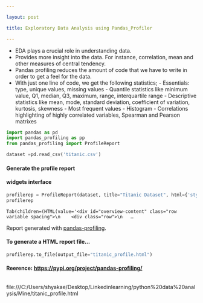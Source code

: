 ```yaml
---

layout: post

title: Exploratory Data Analysis using Pandas_Profiler

---
```

- EDA plays a crucial role in understanding data.
- Provides more insight into the data. For instance, correlation, mean and other measures of central tendency.
- Pandas profiling reduces the amount of code that we have to write in order to get a feel for the data.
- With just one line of code, we get the following statistics;
      - Essentials: type, unique values, missing values
      - Quantile statistics like minimum value, Q1, median, Q3, maximum, range, interquartile range
      - Descriptive statistics like mean, mode, standard deviation, coefficient of variation, kurtosis, skewness
      - Most frequent values
      - Histogram
      - Correlations highlighting of highly correlated variables, Spearman and Pearson matrixes      


```python
import pandas as pd
import pandas_profiling as pp
from pandas_profiling import ProfileReport
```


```python
dataset =pd.read_csv('titanic.csv')
```

#### Generate the profile report 
#### widgets interface


```python
profilerep = ProfileReport(dataset, title="Titanic Dataset", html={'style': {'full_width': True}})
profilerep
```


    Tab(children=(HTML(value='<div id="overview-content" class="row variable spacing">\n    <div class="row">\n   …



Report generated with <a href="https://github.com/pandas-profiling/pandas-profiling">pandas-profiling</a>.





    



#### To generate a HTML report file...


```python
profilerep.to_file(output_file="titanic_profile.html")
```

#### Reerence:  https://pypi.org/project/pandas-profiling/


```python

```


file:///C:/Users/shyakae/Desktop/Linkedinlearning/python%20data%20analysis/Mine/titanic_profile.html
